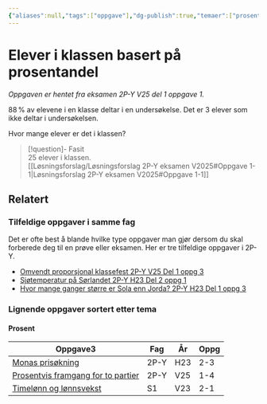 ```yaml
---
{"aliases":null,"tags":["oppgave"],"dg-publish":true,"temaer":["prosent"],"fag":"2p-y","eksamen":"v25","del":1,"oppgave":1,"title":"Elever i klassen basert på prosentandel","source":"Eksamen 2P-Y vår 2025","todo":null,"date":"2025-05-21","modified":"2025-05-21","permalink":"/elever-i-klassen-basert-pa-prosentandel/","dgPassFrontmatter":true}
---
```



# Elever i klassen basert på prosentandel

<p><span><em>Oppgaven er hentet fra eksamen 2P-Y V25 del 1 oppgave 1.</em></span></p>

$88\,\%$ av elevene i en klasse deltar i en undersøkelse. Det er $3$ elever som ikke deltar i undersøkelsen.

Hvor mange elever er det i klassen?

>[!question]- Fasit  
> 25 elever i klassen.  
> [[Løsningsforslag/Løsningsforslag 2P-Y eksamen V2025#Oppgave 1-1\|Løsningsforslag 2P-Y eksamen V2025#Oppgave 1-1]]  

## Relatert
<h3><span>Tilfeldige oppgaver i samme fag</span></h3><p><span>Det er ofte best å blande hvilke type oppgaver man gjør dersom du skal forberede deg til en prøve eller eksamen. Her er tre tilfeldige oppgaver i 2P-Y.</span></p><div><ul class="dataview list-view-ul"><li><span><a data-tooltip-position="top" aria-label="Omvendt proporsjonal klassefest.md" data-href="Omvendt proporsjonal klassefest.md" href="Omvendt proporsjonal klassefest.md" class="internal-link" target="_blank" rel="noopener nofollow">Omvendt proporsjonal klassefest 2P-Y V25 Del 1 oppg 3</a></span></li><li><span><a data-tooltip-position="top" aria-label="Sjøtemperatur på Sørlandet.md" data-href="Sjøtemperatur på Sørlandet.md" href="Sjøtemperatur på Sørlandet.md" class="internal-link" target="_blank" rel="noopener nofollow">Sjøtemperatur på Sørlandet 2P-Y H23 Del 2 oppg 1</a></span></li><li><span><a data-tooltip-position="top" aria-label="Hvor mange ganger større er Sola enn Jorda?.md" data-href="Hvor mange ganger større er Sola enn Jorda?.md" href="Hvor mange ganger større er Sola enn Jorda?.md" class="internal-link" target="_blank" rel="noopener nofollow">Hvor mange ganger større er Sola enn Jorda? 2P-Y H23 Del 1 oppg 3</a></span></li></ul></div><h3><span>Lignende oppgaver sortert etter tema</span></h3><h4><span>Prosent</span></h4><div><table class="dataview table-view-table"><thead class="table-view-thead"><tr class="table-view-tr-header"><th class="table-view-th"><span>Oppgave</span><span class="dataview small-text">3</span></th><th class="table-view-th"><span>Fag</span></th><th class="table-view-th"><span>År</span></th><th class="table-view-th"><span>Oppg</span></th></tr></thead><tbody class="table-view-tbody"><tr><td><span><a data-tooltip-position="top" aria-label="Monas prisøkning.md" data-href="Monas prisøkning.md" href="Monas prisøkning.md" class="internal-link" target="_blank" rel="noopener nofollow">Monas prisøkning</a></span></td><td><span>2P-Y</span></td><td><span>H23</span></td><td><span>2-3</span></td></tr><tr><td><span><a data-tooltip-position="top" aria-label="Prosentvis framgang for to partier.md" data-href="Prosentvis framgang for to partier.md" href="Prosentvis framgang for to partier.md" class="internal-link" target="_blank" rel="noopener nofollow">Prosentvis framgang for to partier</a></span></td><td><span>2P-Y</span></td><td><span>V25</span></td><td><span>1-4</span></td></tr><tr><td><span><a data-tooltip-position="top" aria-label="Timelønn og lønnsvekst.md" data-href="Timelønn og lønnsvekst.md" href="Timelønn og lønnsvekst.md" class="internal-link" target="_blank" rel="noopener nofollow">Timelønn og lønnsvekst</a></span></td><td><span>S1</span></td><td><span>V23</span></td><td><span>2-1</span></td></tr></tbody></table></div>

